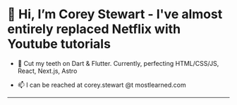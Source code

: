# 👋 Hi, I’m Corey Stewart - I've almost entirely replaced Netflix with Youtube tutorials

- 🌱 Cut my teeth on Dart & Flutter. Currently, perfecting HTML/CSS/JS, React, Next.js, Astro

- 📫 I can be reached at corey.stewart @t mostlearned.com

---


